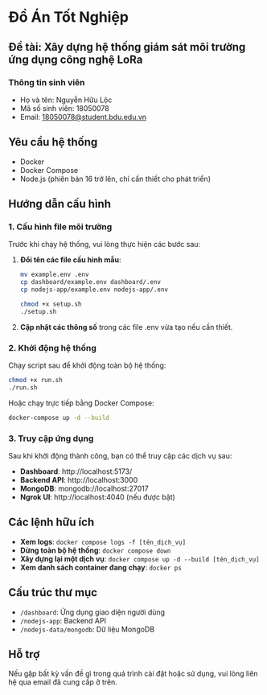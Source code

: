 # Đồ Án Tốt Nghiệp
## Đề tài: Xây dựng hệ thống giám sát môi trường ứng dụng công nghệ LoRa

### Thông tin sinh viên
- Họ và tên: Nguyễn Hữu Lộc
- Mã số sinh viên: 18050078
- Email: 18050078@student.bdu.edu.vn

## Yêu cầu hệ thống

- Docker
- Docker Compose
- Node.js (phiên bản 16 trở lên, chỉ cần thiết cho phát triển)

## Hướng dẫn cấu hình

### 1. Cấu hình file môi trường

Trước khi chạy hệ thống, vui lòng thực hiện các bước sau:

1. **Đổi tên các file cấu hình mẫu**:
   ```bash
   mv example.env .env
   cp dashboard/example.env dashboard/.env
   cp nodejs-app/example.env nodejs-app/.env
   ```
   ```bash
   chmod +x setup.sh
   ./setup.sh
   ```

2. **Cập nhật các thông số** trong các file .env vừa tạo nếu cần thiết.

### 2. Khởi động hệ thống

Chạy script sau để khởi động toàn bộ hệ thống:

```bash
chmod +x run.sh
./run.sh
```

Hoặc chạy trực tiếp bằng Docker Compose:

```bash
docker-compose up -d --build
```

### 3. Truy cập ứng dụng

Sau khi khởi động thành công, bạn có thể truy cập các dịch vụ sau:

- **Dashboard**: http://localhost:5173/
- **Backend API**: http://localhost:3000
- **MongoDB**: mongodb://localhost:27017
- **Ngrok UI**: http://localhost:4040 (nếu được bật)

## Các lệnh hữu ích

- **Xem logs**: `docker compose logs -f [tên_dịch_vụ]`
- **Dừng toàn bộ hệ thống**: `docker compose down`
- **Xây dựng lại một dịch vụ**: `docker compose up -d --build [tên_dịch_vụ]`
- **Xem danh sách container đang chạy**: `docker ps`

## Cấu trúc thư mục

- `/dashboard`: Ứng dụng giao diện người dùng
- `/nodejs-app`: Backend API
- `/nodejs-data/mongodb`: Dữ liệu MongoDB

## Hỗ trợ

Nếu gặp bất kỳ vấn đề gì trong quá trình cài đặt hoặc sử dụng, vui lòng liên hệ qua email đã cung cấp ở trên.